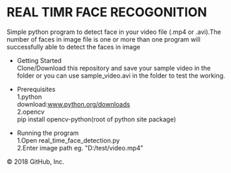 # REAL TIMR FACE RECOGONITION<br/>
Simple python program to detect face in your video file (.mp4 or .avi).The number of faces in image file is one or more than one program will successfully able to detect the faces in image<br/>

* Getting Started<br/>
Clone/Download this repository and save your sample video in the folder or you can use sample_video.avi in the folder to test the working.<br/>

* Prerequisites<br/>
1.python <br/>
download:www.python.org/downloads<br/>
2.opencv<br/>
pip install opencv-python(root of python site package)<br/>

* Running the program<br/>
1.Open real_time_face_detection.py<br/>
2.Enter image path eg. "D:/test/video.mp4"<br/>

© 2018 GitHub, Inc.
